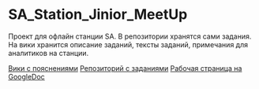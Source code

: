 # SA_Station_Jinior_MeetUp
Проект для офлайн станции SA. 
В репозитории хранятся сами задания.  
На вики хранится описание заданий, тексты заданий, примечания для аналитиков на станции.   

[Вики c пояснениями](https://github.com/ElenaZhuravleva24/SA_Station_Jinior_MeetUp.wiki.git) 
[Репозиторий с заданиями](https://github.com/ElenaZhuravleva24/SA_Station_Jinior_MeetUp)
[Рабочая страница на GoogleDoc](https://docs.google.com/document/d/1pDyFvcKLYy0YpG9Bp2nkFASZTNQ6tumOUTdUXdTdMZU/edit)
